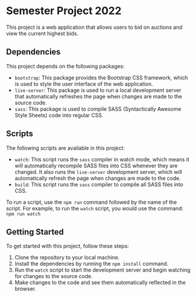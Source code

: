 # Semester Project 2022

This project is a web application that allows users to bid on auctions and view the current highest bids.

## Dependencies

This project depends on the following packages:

- `bootstrap`: This package provides the Bootstrap CSS framework, which is used to style the user interface of the web application.
- `live-server`: This package is used to run a local development server that automatically refreshes the page when changes are made to the source code.
- `sass`: This package is used to compile SASS (Syntactically Awesome Style Sheets) code into regular CSS.

## Scripts

The following scripts are available in this project:

- `watch`: This script runs the `sass` compiler in watch mode, which means it will automatically recompile SASS files into CSS whenever they are changed. It also runs the `live-server` development server, which will automatically refresh the page when changes are made to the code.
- `build`: This script runs the `sass` compiler to compile all SASS files into CSS.

To run a script, use the `npm run` command followed by the name of the script. For example, to run the `watch` script, you would use the command: `npm run watch`

## Getting Started

To get started with this project, follow these steps:

1. Clone the repository to your local machine.
2. Install the dependencies by running the `npm install` command.
3. Run the `watch` script to start the development server and begin watching for changes to the source code.
4. Make changes to the code and see them automatically reflected in the browser.
